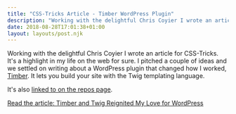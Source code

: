 ```yaml
---
title: "CSS-Tricks Article - Timber WordPress Plugin"
description: "Working with the delightful Chris Coyier I wrote an article for CSS-Tricks on Timber, a WordPress plugin that completely changes theme development."
date: 2018-08-28T17:01:38+01:00
layout: layouts/post.njk
---
```


Working with the delightful Chris Coyier I wrote an article for CSS-Tricks. It's a highlight in my life on the web for sure. I pitched a couple of ideas and we settled on writing about a WordPress plugin that changed how I worked, <a href="https://timber.github.io/docs/" rel="noopener noreferrer" target="_blank">Timber</a>. It lets you build your site with the Twig templating language.

It's also <a href="https://github.com/timber/timber#helpful-links" target="_blank" rel="noopener noreferrer">linked to on the repos page</a>.

<a href="https://css-tricks.com/timber-and-twig-reignited-my-love-for-wordpress/" target="_blank" rel="noopener noreferrer">Read the article: Timber and Twig Reignited My Love for WordPress</a>
